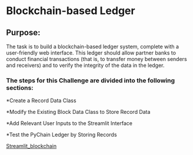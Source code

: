 # Blockchain-based Ledger

## Purpose: 
The task is to build a blockchain-based ledger system, complete with a user-friendly web interface. This ledger should allow partner banks to conduct financial transactions (that is, to transfer money between senders and receivers) and to verify the integrity of the data in the ledger.

### The steps for this Challenge are divided into the following sections:

*Create a Record Data Class

*Modify the Existing Block Data Class to Store Record Data

*Add Relevant User Inputs to the Streamlit Interface

*Test the PyChain Ledger by Storing Records

[Streamlit_blockchain]("https://github.com/stipptracie/blockchain_based-_ledger/blob/main/Streamlit_blockchain.png")
